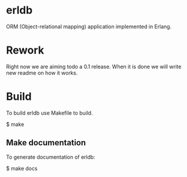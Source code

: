 # erldb

ORM (Object-relational mapping) application implemented in Erlang.

# Rework

Right now we are aiming todo a 0.1 release. When it is done we will
write new readme on how it works.

# Build
To build erldb use Makefile to build.

  $ make


## Make documentation
To generate documentation of erldb:

  $ make docs